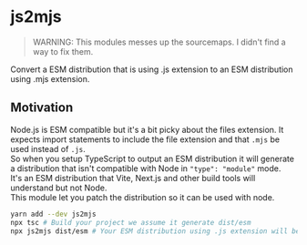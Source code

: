 # js2mjs

> WARNING: This modules messes up the sourcemaps. I didn't find a way to fix them.

Convert a ESM distribution that is using .js extension to an ESM distribution using .mjs extension.

## Motivation

Node.js is ESM compatible but it's a bit picky about the files extension. It expects import statements to include the file extension
and that `.mjs` be used instead of `.js`.  
So when you setup TypeScript to output an ESM distribution it will generate a distribution that isn't compatible with Node in `"type": "module"` mode.  
It's an ESM distribution that Vite, Next.js and other build tools will understand but not Node.  
This module let you patch the distribution so it can be used with node.

```bash
yarn add --dev js2mjs
npx tsc # Build your project we assume it generate dist/esm
npx js2mjs dist/esm # Your ESM distribution using .js extension will be updated to an ESM distribution using .mjs extension
```
